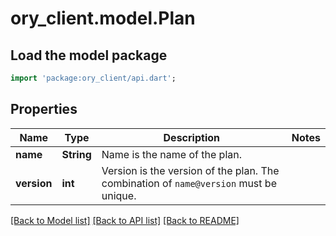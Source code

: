 # ory_client.model.Plan

## Load the model package
```dart
import 'package:ory_client/api.dart';
```

## Properties
Name | Type | Description | Notes
------------ | ------------- | ------------- | -------------
**name** | **String** | Name is the name of the plan. | 
**version** | **int** | Version is the version of the plan. The combination of `name@version` must be unique. | 

[[Back to Model list]](../README.md#documentation-for-models) [[Back to API list]](../README.md#documentation-for-api-endpoints) [[Back to README]](../README.md)


